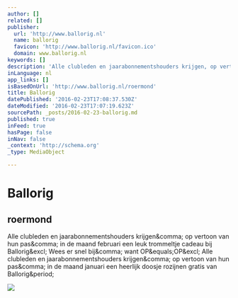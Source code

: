 ```yaml
---
author: []
related: []
publisher:
  url: 'http://www.ballorig.nl'
  name: ballorig
  favicon: 'http://www.ballorig.nl/favicon.ico'
  domain: www.ballorig.nl
keywords: []
description: 'Alle clubleden en jaarabonnementshouders krijgen, op vertoon van hun pas, in de maand februari een leuk trommeltje cadeau bij Ballorig! Wees er snel bij, want OP=OP! Alle clubleden en jaarabonnementshouders krijgen, op vertoon van hun pas, in de maand januari een heerlijk doosje rozijnen gratis van Ballorig.'
inLanguage: nl
app_links: []
isBasedOnUrl: 'http://www.ballorig.nl/roermond'
title: Ballorig
datePublished: '2016-02-23T17:08:37.530Z'
dateModified: '2016-02-23T17:07:19.623Z'
sourcePath: _posts/2016-02-23-ballorig.md
published: true
inFeed: true
hasPage: false
inNav: false
_context: 'http://schema.org'
_type: MediaObject

---
```

# Ballorig

<article style=""><h1>roermond</h1><p>Alle clubleden en jaarabonnementshouders krijgen&amp;comma; op vertoon van hun pas&amp;comma; in de maand februari een leuk trommeltje cadeau bij Ballorig&amp;excl; Wees er snel bij&amp;comma; want OP&amp;equals;OP&amp;excl; Alle clubleden en jaarabonnementshouders krijgen&amp;comma; op vertoon van hun pas&amp;comma; in de maand januari een heerlijk doosje rozijnen gratis van Ballorig&amp;period;</p><img src="http://www.ballorig.nl/media/image/ballorig_fb.png" /></article>